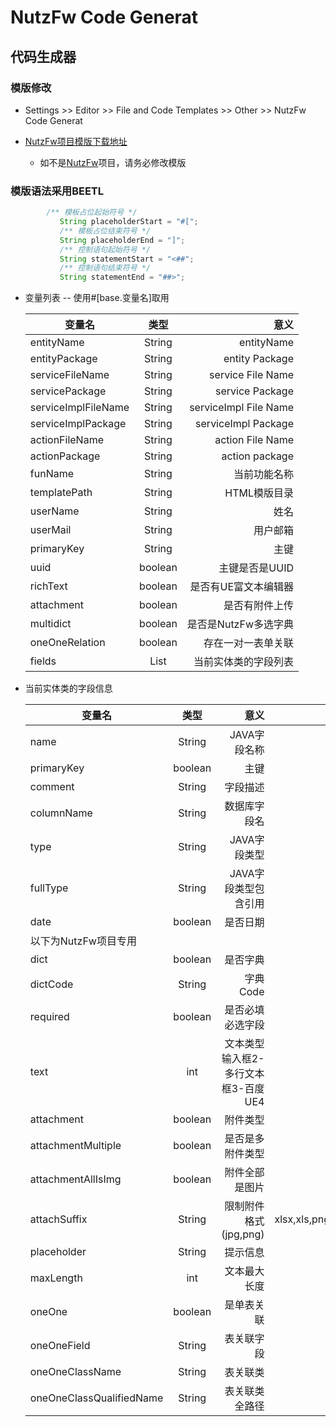 # NutzFw Code Generat
## 代码生成器

### 模版修改 
   -  Settings >> Editor >> File and Code Templates >> Other >> NutzFw Code Generat
   
- [NutzFw项目模版下载地址](https://github.com/threefish/NutzFwCodeGenerat/tree/master/release)
  - 如不是[NutzFw](https://github.com/threefish/NutzFw)项目，请务必修改模版
 
 ### 模版语法采用BEETL
 ```java   
         /** 模板占位起始符号 */
        	String placeholderStart = "#[";
        	/** 模板占位结束符号 */
        	String placeholderEnd = "]";
        	/** 控制语句起始符号 */
        	String statementStart = "<##";
        	/** 控制语句结束符号 */
        	String statementEnd = "##>";
 ```
    
- 变量列表 -- 使用#[base.变量名]取用

    | 变量名   |      类型      |  意义 |
    |----------|:-------------:|------:|
    | entityName | String| entityName |
    | entityPackage| String| entity Package |
    | serviceFileName | String| service File Name  |
    | servicePackage| String| service Package |
    | serviceImplFileName |String | serviceImpl File Name |
    | serviceImplPackage |String | serviceImpl Package |
    | actionFileName | String| action File Name |
    | actionPackage |String | action package |
    | funName |String | 当前功能名称 |
    | templatePath |String | HTML模版目录  |
    | userName | String| 姓名  |
    | userMail | String| 用户邮箱  |
    | primaryKey |String |主键  |
    | uuid | boolean | 主键是否是UUID |
    | richText | boolean | 是否有UE富文本编辑器 |
    | attachment | boolean | 是否有附件上传 |
    | multidict |boolean| 是否是NutzFw多选字典 |
    | oneOneRelation |boolean| 存在一对一表单关联 |
    | fields | List<JavaFieldVO> | 当前实体类的字段列表 |
    
- 当前实体类的字段信息
    
    | 变量名   |      类型      |  意义 | 默认值 |
    |----------|:-------------:|------:|------:|
    | name | String| JAVA字段名称 | 无|
    | primaryKey| boolean| 主键 |false|
    | comment | String| 字段描述  |无|
    | columnName| String| 数据库字段名 |无|
    | type |String | JAVA字段类型 |无|
    | fullType |String | JAVA字段类型包含引用 |无|
    | date | boolean| 是否日期 |false|
    | 以下为NutzFw项目专用|
    | dict |boolean | 是否字典 |false|
    | dictCode |String | 字典Code |无|
    | required |boolean | 是否必填必选字段 |false|
    | text |int | 文本类型 输入框2-多行文本框3-百度UE4 |false|
    | attachment |boolean | 附件类型|false|
    | attachmentMultiple |boolean | 是否是多附件类型|false|
    | attachmentAllIsImg |boolean | 附件全部是图片|false|
    | attachSuffix |String | 限制附件格式(jpg,png)|xlsx,xls,png,jpg,doc,docx|
    | placeholder |String |提示信息|无|
    | maxLength |int |文本最大长度|10|
    | oneOne |boolean |是单表关联|false|
    | oneOneField |String |表关联字段||
    | oneOneClassName |String |表关联类||
    | oneOneClassQualifiedName |String |表关联类全路径||
      
